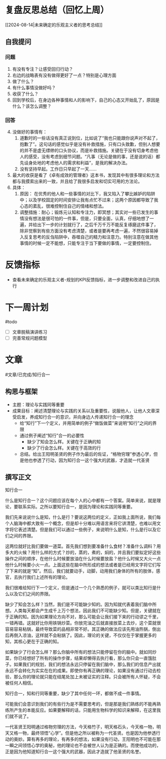 # 复盘反思总结（回忆上周）

[[2024-08-14|未来确定的乐观主义者的思考总结]] 

## 自我提问
### 问题

1. 有没有专注？让感受回归行动？
2. 右边的战略表有没有做得更好了一点？特别是心理方面
3. 做了什么？
4. 有什么事情没做好吗？
5. 收获了什么？
6. 回到学校后，在身边各种事情和人的影响下，自己的心态又开始乱了，原因是什么？该怎么调整？

### 回答 

4. 没做好的事情有：
	1. 道歉时的一些话没有真正说到位，比如说了“我也只能跟你说声对不起了，抱歉了”。这句话的感觉似乎是没有补救措施，只有口头致歉，但别人想要的并不是虚无缥缈的口头协议，而是补救措施。关键在于没有切身考虑他人的感受，没有考虑到细节问题。“凡事（无论是做的事，还是说的话）都先设身处地的考虑他人的需求和利益“，是我的解决办法。
	2. 没有坚持早起。工作日只早起了一天……
5. 最大的收获是看了《卓有成效的管理者》这本书，发现其中有很多理论和方法都与我摸索出来的一致，并且给了我很多启发和切实可用的方法论。
6. 具体：
	1. 原因： 在优秀的他人和一些事情的对比下，我又陷入了攀比嫉妒的陷阱中；以及学校固定的时间安排让我有点忙不过来；这两个原因都导致了我心态的紊乱，很难控制住自己的情绪和想法。
	2. 调整措施：耐心；锻炼元认知和专注力，即冥想；其实对一些已发生的事情没有想法是很可怕的一件事，但是，只要全面，认真，仔细地想了一遍，并给出下一步的计划就行了，之后千万千万不能反复琢磨这件事了，除非觉察到有些方面没有考虑清楚，或者是要再考虑一遍，不然很容易掉入反复思考的反刍陷阱中，吞噬自己的精力和注意力。特别注意在做其他事情的时候一定不能想，只能专注于当下要做的事情，一定要控制住。

# 反馈指标

- 查看未来确定的乐观主义者-规划的KPI反馈指标，进一步调整和改进自己的执行

# 下一周计划
#todo 

- [ ] 文章脱稿演讲练习
- [ ] 完善常规问题模型

# 文章
#文章/已完成/知行合一
## 构思与框架

- 主题：理论与实践同等重要
- 成果目标：阐述清楚理论与实践的关系以及重要性，说服他人，让他人文章深受启发，养成知行合一的意识，并向身边人传递知行合一的理念
	- 给“知行”下一个定义，并用简单的例子“做饭做菜”来说明“知行”之间的界限
	- 通过例子阐述“知行”合一的必要性
		- 缺少了知会怎么样。关键在于正确的知
		- 缺少了行会怎么样。关键在于高效的行
	- 总结。给出王阳明圣贤的例子作为最后的佐证，“格物穷理”参透心学，但是他也参透了行动，因为知行合一这个强大的武器，才造就一代圣贤

## 撰写正文

知行合一

什么是知行合一？这个问题应该在每个人的心中都有一个答案。简单来说，就是理论，要联系实际。之所以要知行合一，是因为理论和实践同等重要。

我们先来说说什么是知，什么是行？要说这两位的定义，正如我上面所说，我们每个人脑海中都大致有一个概念，但是却十分难以用语言来将它讲清楚，也难以用文字将它表述清楚。但是我们可以通过一些例子，来说明什么是知，什么是行以及它们之间的界限。

这两位就好比我们要做一道菜。首先我们想到要准备什么食材？准备什么调料？用多大的火候？用什么样的方式？炒的，蒸的，煮的，焖的，并且我们要拟定好这些操作之间的顺序，在他什么时候要放油在什么时候要放盐？他什么时候又大火一点他什么时候要小火一点。上面这些在脑中所形成的想法或者是已经用文字将它们写了下来的就是“知”。然后，我们就要动手，动脚，动用我们身体的所有的肢体，感官，去执行我们上述所有的理论。

我们很难给知行下一个定义，但是通过一个几个熟悉的例子，就可以类比知行是什么以及它们之间的界限。

缺少了知会怎么样？当然，我们是不可能缺少知的。因为知就代表着我们脑中所想。人类每天都会产生成千上万个想法，因此我们不可能缺少知。但是，关键就在于正确的知。因为如果理论方向不对，那么可能会让我们接下来的行动谬之千里，一错再错。这就好比你用铁锅炒菜。你放完油之后就直接放菜上去炒，这个菜就很容易容易粘锅，最终导致菜的品相非常不好。其正确的做法应该先用油热锅，倒出后再倒入凉油，这样就不会粘锅了。因此，理论的关键，不仅仅在于掌握更多的知，其核心更在于正确的知。

如果缺少了行会怎么样？那么你脑中所有的想法只能停留在你的脑中。就如同炒菜，你已经想好了所有的操作步骤，结果却懒得去执行看，那么你只会一直饿肚子。如果我们的规划，我们的想法永远只停留在我们脑中，那么我们的信息产出就永远不会转化为实实在在的成果。即使你有再正确的理论，如果没有通过行动去检验，那么你的理论就只能在结尾处加上未被证实的注释。只会被所有人怀疑，不会被任何人相信。

知行合一，知和行同等重要，缺少了其中任何一环，都做不成一件事情。

可能我们会意识到我们的有些行为是不需要思考的，但是那是我们熟练的不能再熟练所产生的本能反应。如果要解释的话，只能用生物科学的知识来解释，在这里我们就不说了。

一代圣贤王阳明通过格物穷理的方法，今天格竹子，明天格石头，今天格一物，明天又格一物，最终领悟“心学”。但是他之所以被称为一代圣贤。也是因为他参透行动的奥妙。算有再多的理论，有再多的想法，如果没有行动，王阳明也不可能在那一瞬之间领悟心学的奥秘，他的理论也不会被世人认为是正确的。而使他成功的，正是因为他知道知行合一这个强大的武器，因此才造就了他圣贤的名誉。












